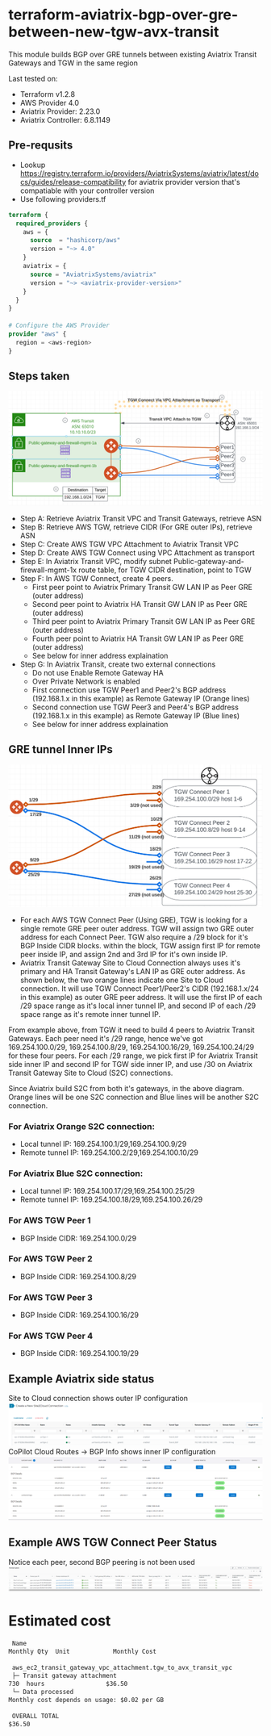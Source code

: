 # terraform-aviatrix-bgp-over-gre-between-new-tgw-avx-transit

This module builds BGP over GRE tunnels between existing Aviatrix Transit Gateways and TGW in the same region

Last tested on:
- Terraform v1.2.8
- AWS Provider 4.0
- Aviatrix Provider: 2.23.0
- Aviatrix Controller: 6.8.1149

## Pre-requsits

- Lookup https://registry.terraform.io/providers/AviatrixSystems/aviatrix/latest/docs/guides/release-compatibility for aviatrix provider version that's compatiable with your controller version
- Use following providers.tf
```terraform
terraform {
  required_providers {
    aws = {
      source  = "hashicorp/aws"
      version = "~> 4.0"
    }
    aviatrix = {
      source = "AviatrixSystems/aviatrix"
      version = "~> <aviatrix-provider-version>"
    }
  }
}

# Configure the AWS Provider
provider "aws" {
  region = <aws-region>
}
```

## Steps taken
![](20220913095913.png)  
- Step A: Retrieve Aviatrix Transit VPC and Transit Gateways, retrieve ASN
- Step B: Retrieve AWS TGW, retrieve CIDR (For GRE outer IPs), retrieve ASN
- Step C: Create AWS TGW VPC Attachment to Aviatrix Transit VPC
- Step D: Create AWS TGW Connect using VPC Attachment as transport
- Step E: In Aviatrix Transit VPC, modify subnet Public-gateway-and-firewall-mgmt-1x route table, for TGW CIDR destination, point to TGW
- Step F: In AWS TGW Connect, create 4 peers.
    - First peer point to Aviatrix Primary Transit GW LAN IP as Peer GRE (outer address)
    - Second peer point to Aviatrix HA Transit GW LAN IP as Peer GRE (outer address)
    - Third peer point to Aviatrix Primary Transit GW LAN IP as Peer GRE (outer address)
    - Fourth peer point to Aviatrix HA Transit GW LAN IP as Peer GRE (outer address)
    - See below for inner address explaination
- Step G: In Aviatrix Transit, create two external connections
    - Do not use Enable Remote Gateway HA
    - Over Private Network is enabled
    - First connection use TGW Peer1 and Peer2's BGP address (192.168.1.x in this example) as Remote Gateway IP (Orange lines)
    - Second connection use TGW Peer3 and Peer4's BGP address (192.168.1.x in this example) as Remote Gateway IP (Blue lines)
    - See below for inner address explaination



## GRE tunnel Inner IPs
![](20220913101944.png)  
* For each AWS TGW Connect Peer (Using GRE), TGW is looking for a single remote GRE peer outer address. TGW will assign two GRE outer address for each Connect Peer. TGW also require a /29 block for it's BGP Inside CIDR blocks. within the block, TGW assign first IP for remote peer inside IP, and assign 2nd and 3rd IP for it's own inside IP.
* Aviatrix Transit Gateway Site to Cloud Connection always uses it's primary and HA Transit Gateway's LAN IP as GRE outer address. As shown below, the two orange lines indicate one Site to Cloud connection. It will use TGW Connect Peer1/Peer2's CIDR (192.168.1.x/24 in this example) as outer GRE peer address. It will use the first IP of each /29 space range as it's local inner tunnel IP, and second IP of each /29 space range as it's remote inner tunnel IP.


From example above, from TGW it need to build 4 peers to Aviatrix Transit Gateways.
Each peer need it's /29 range, hence we've got 169.254.100.0/29, 169.254.100.8/29, 169.254.100.16/29, 169.254.100.24/29 for these four peers.
For each /29 range, we pick first IP for Aviatrix Transit side inner IP and second IP for TGW side inner IP, and use /30 on Aviatrix Transit Gateway Site to Cloud (S2C) connections.

Since Aviatrix build S2C from both it's gateways, in the above diagram. Orange lines will be one S2C connection and Blue lines will be another S2C connection.

### For Aviatrix Orange S2C connection:
* Local tunnel IP: 169.254.100.1/29,169.254.100.9/29
* Remote tunnel IP: 169.254.100.2/29,169.254.100.10/29

### For Aviatrix Blue S2C connection:
* Local tunnel IP: 169.254.100.17/29,169.254.100.25/29
* Remote tunnel IP: 169.254.100.18/29,169.254.100.26/29

### For AWS TGW Peer 1
* BGP Inside CIDR: 169.254.100.0/29

### For AWS TGW Peer 2
* BGP Inside CIDR: 169.254.100.8/29

### For AWS TGW Peer 3
* BGP Inside CIDR: 169.254.100.16/29

### For AWS TGW Peer 4
* BGP Inside CIDR: 169.254.100.19/29


## Example Aviatrix side status
Site to Cloud connection shows outer IP configuration
![](20220913100646.png)  
CoPilot Cloud Routes -> BGP Info shows inner IP configuration
![](20220913100539.png)  

## Example AWS TGW Connect Peer Status
Notice each peer, second BGP peering is not been used
![](20220913100248.png)


# Estimated cost
```
 Name                                                             Monthly Qty  Unit            Monthly Cost

 aws_ec2_transit_gateway_vpc_attachment.tgw_to_avx_transit_vpc
 ├─ Transit gateway attachment                                            730  hours                 $36.50
 └─ Data processed                                              Monthly cost depends on usage: $0.02 per GB

 OVERALL TOTAL                                                                                       $36.50
 ```